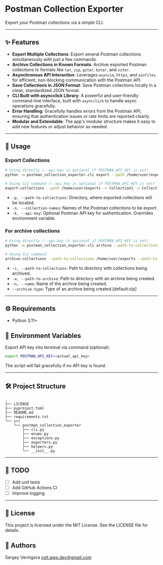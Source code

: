 # Postman Collection Exporter

Export your Postman collections via a simple CLI.

---

## ✨ Features

- **Export Multiple Collections**: Export several Postman collections simultaneously with just a few commands.
- **Archive Collections in Known Formats**: Archive exported Postman collections to formats like `tar`, `zip`, `gztar`, `bztar`, and `xztar`.
- **Asynchronous API Interaction**: Leverages `asyncio`, `httpx`, and `aiofiles` for efficient, non-blocking communication with the Postman API.
- **Save Collections in JSON Format**: Save Postman collections locally in a clean, standardized JSON format.
- **CLI Built with asyncclick Library**: A powerful and user-friendly command-line interface, built with `asyncclick` to handle async operations gracefully.
- **Error Handling**: Gracefully handles errors from the Postman API, ensuring that authentication issues or rate limits are reported clearly.
- **Modular and Extendable**: The app's modular structure makes it easy to add new features or adjust behavior as needed.

---

## 🚀 Usage

### Export Collections
```bash
# Using directly (--api-key is optional if POSTMAN_API_KEY is set)
python -m postman_collection_exporter.cli export --path /home/user/exports -n Collection1 -n Collection2 --api-key postman-api-key

# Using CLI command (--api-key is optional if POSTMAN_API_KEY is set)
export-collections --path /home/user/exports -n Collection1 -n Collection2 --api-key postman-api-key
```
- `-p, --path-to-collections`: Directory, where exported collections will be located.
- `-n, --collection-names`: Names of the Postman collections to be export.
- `-k, --api-key`: Optional Postman API key for authentication.  Overrides environment variable.

### For archive collections
```bash
# Using directly (--api-key is optional if POSTMAN_API_KEY is set)
python -m postman_collection_exporter.cli archive --path-to-collections /home/user/exports --path-to-archive /home/user/archives -n My_Collections --archive-type tar

# Using CLI command
archive-collections --path-to-collections /home/user/exports --path-to-archive /home/user/archives -n My_Collections --archive-type tar
```
- `-c, --path-to-collections`: Path to directory with collections being archived.
- `-a, --path-to-archive`: Path to directory with an archive being created.
- `-n, --name`: Name of the archive being created.
- `--archive-type`: Type of an archive being created.[default:zip]
---

## ⚙️ Requirements

- Python 3.11+

## 📑 Environment Variables

Export API key into terminal via command (optional):

```bash
export POSTMAN_API_KEY=<actual_api_key>
```

The script will fail gracefully if no API key is found.

---

## 🛠️ Project Structure

```
.
├── LICENSE
├── pyproject.toml
├── README.md
├── requirements.txt
└── src
    └── postman_collection_exporter
        ├── cli.py
        ├── enums.py
        ├── exceptions.py
        ├── exporters.py
        ├── helpers.py
        └── __init__.py
```
---

## 🧹 TODO

- [ ] Add unit tests
- [ ] Add GitHub Actions CI
- [ ] Improve logging

---

## 📜 License
This project is licensed under the MIT License. See the LICENSE file for details.

## 👤 Authors
Sergey Vernigora volt.awp.dev@gmail.com